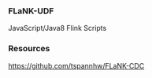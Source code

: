 ### FLaNK-UDF

JavaScript/Java8 Flink Scripts



### Resources

https://github.com/tspannhw/FLaNK-CDC
